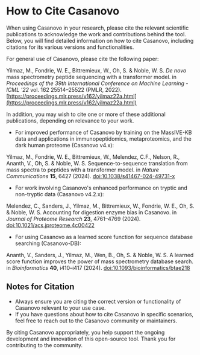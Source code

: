 # How to Cite Casanovo

When using Casanovo in your research, please cite the relevant scientific publications to acknowledge the work and contributions behind the tool.
Below, you will find detailed information on how to cite Casanovo, including citations for its various versions and functionalities.

For general use of Casanovo, please cite the following paper:

Yilmaz, M., Fondrie, W. E., Bittremieux, W., Oh, S. & Noble, W. S. *De novo* mass spectrometry peptide sequencing with a transformer model. in *Proceedings of the 39th International Conference on Machine Learning - ICML '22* vol. 162 25514–25522 (PMLR, 2022). [https://proceedings.mlr.press/v162/yilmaz22a.html](https://proceedings.mlr.press/v162/yilmaz22a.html)

In addition, you may wish to cite one or more of these additional publications, depending on relevance to your work.

- For improved performance of Casanovo by training on the MassIVE-KB data and applications in immunopeptidomics, metaproteomics, and the dark human proteome (Casanovo v4.x):  
    
Yilmaz, M., Fondrie, W. E., Bittremieux, W., Melendez, C.F., Nelson, R., Ananth, V., Oh, S. & Noble, W. S. Sequence-to-sequence translation from mass spectra to peptides with a transformer model. in *Nature Communications* **15**, 6427 (2024). [doi:10.1038/s41467-024-49731-x](https://doi.org/10.1038/s41467-024-49731-x)

- For work involving Casanovo's enhanced performance on tryptic and non-tryptic data (Casanovo v4.2.x):  
    
Melendez, C., Sanders, J., Yilmaz, M., Bittremieux, W., Fondrie, W. E., Oh, S. & Noble, W. S. Accounting for digestion enzyme bias in Casanovo. in *Journal of Proteome Research* **23**, 4761–4769 (2024). [doi:10.1021/acs.jproteome.4c00422](https://doi.org/10.1021/acs.jproteome.4c00422)

- For using Casanovo as a learned score function for sequence database searching (Casanovo-DB):  
    
Ananth, V., Sanders, J., Yilmaz, M., Wen, B., Oh, S. & Noble, W. S. A learned score function improves the power of mass spectrometry database search. in *Bioinformatics* **40**, i410–i417 (2024). [doi:10.1093/bioinformatics/btae218](https://doi.org/10.1093/bioinformatics/btae218)

## Notes for Citation

- Always ensure you are citing the correct version or functionality of Casanovo relevant to your use case.
- If you have questions about how to cite Casanovo in specific scenarios, feel free to reach out to the Casanovo community or maintainers.

By citing Casanovo appropriately, you help support the ongoing development and innovation of this open-source tool.
Thank you for contributing to the community.
